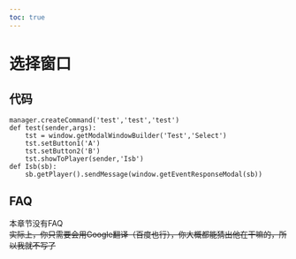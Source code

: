 ```yaml
---  
toc: true  
---  
```

# 选择窗口  
代码  
----  
~~~  
manager.createCommand('test','test','test')  
def test(sender,args):  
    tst = window.getModalWindowBuilder('Test','Select')  
    tst.setButton1('A')  
    tst.setButton2('B')  
    tst.showToPlayer(sender,'Isb')  
def Isb(sb):  
    sb.getPlayer().sendMessage(window.getEventResponseModal(sb))  
~~~  
FAQ  
----  
本章节没有FAQ  
~~实际上，你只需要会用Google翻译（百度也行），你大概都能猜出他在干嘛的，所以我就不写了~~
